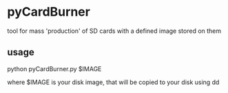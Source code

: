 pyCardBurner
============

tool for mass 'production' of SD cards with a defined image stored on them

usage
-----

python pyCardBurner.py $IMAGE

where $IMAGE is your disk image, that will be copied to your disk using dd

